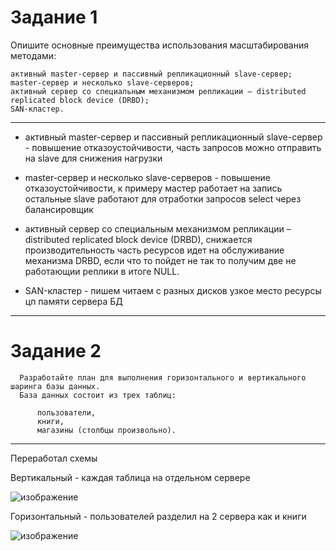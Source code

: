 # Задание 1

Опишите основные преимущества использования масштабирования методами:

    активный master-сервер и пассивный репликационный slave-сервер;
    master-сервер и несколько slave-серверов;
    активный сервер со специальным механизмом репликации — distributed replicated block device (DRBD);
    SAN-кластер.
----


   - активный master-сервер и пассивный репликационный slave-сервер - повышение отказоустойчивости, часть запросов можно отправить на slave для снижения нагрузки
    
   - master-сервер и несколько slave-серверов - повышение отказоустойчивости, к примеру мастер работает на запись остальные slave работают для отработки запросов select через балансировщик
    
   - активный сервер со специальным механизмом репликации – distributed replicated block device (DRBD), снижается производительность часть ресурсов идет на обслуживание механизма DRBD, если что то пойдет не так то получим две не работающии реплики в итоге NULL.
    
   - SAN-кластер - пишем читаем с разных дисков узкое место ресурсы цп памяти сервера БД
     
----

# Задание 2

      Разработайте план для выполнения горизонтального и вертикального шаринга базы данных. 
      База данных состоит из трех таблиц:

          пользователи,
          книги,
          магазины (столбцы произвольно).
----
Переработал схемы

Вертикальный - каждая таблица на отдельном сервере

![изображение](https://github.com/Vadim-Nazarov/netologi/assets/107613708/7ef8c094-941e-4f1a-acdd-56f332ee4d56)


Горизонтальный - пользователей разделил на 2  сервера как и книги

![изображение](https://github.com/Vadim-Nazarov/netologi/assets/107613708/d674897d-b525-4c73-97a9-c13c681160df)




